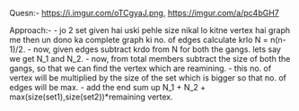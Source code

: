 Quesn:- https://i.imgur.com/oTCgyaJ.png, https://imgur.com/a/pc4bGH7

Approach:- - jo 2 set given hai uski pehle size nikal lo kitne vertex hai graph me then un dono ka complete graph ki no. of 
            edges calculate krlo N = n(n-1)/2. 
           - now, given edges subtract krdo from N for both the gangs. lets say we get N_1 and N_2.
           - now, from total members subtract the size of both the gangs, so that we can find the vertex which are reamining.
           - this no. of vertex will be multiplied by the size of the set which is bigger so that no. of edges will be max.
           - add the end sum up N_1 + N_2 + max(size(set1),size(set2))*remaining vertex. 
